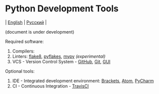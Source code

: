 # Python Development Tools
| [English](README.md) | [Русский](README.ru.md) |

(document is under development)

Required software:
  1. Compilers:
  2. Linters: [flake8](http://flake8.pycqa.org/), [pyflakes](https://github.com/PyCQA/pyflakes), [mypy](http://mypy-lang.org/) *(experimental)*
  3. VCS - Version Control System - [GitHub](https://github.com/), [Git](https://git-scm.com/), [GUI](https://desktop.github.com/)

Optional tools:
  1. IDE - Integrated development environment: [Brackets](http://brackets.io/), [Atom](https://atom.io/), [PyCharm](https://www.jetbrains.com/pycharm/specials/pycharm/pycharm.html)
  2. CI - Continuous Integration - [TravisCI](https://travis-ci.org/)
